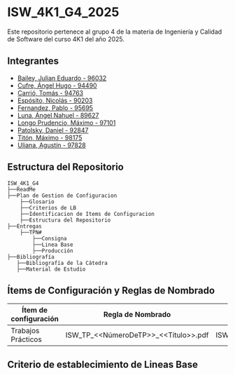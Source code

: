 # ISW_4K1_G4_2025
Este repositorio pertenece al grupo 4 de la materia de Ingeniería y Calidad de Software del curso 4K1 del año 2025.

## Integrantes
- [Bailey, Julian Eduardo - 96032](https://github.com/Shadow987654)
- [Cufre, Ángel Hugo - 94490](https://github.com/AngelHCufre)
- [Carrió, Tomás - 94763]()
- [Espósito, Nicolás - 90203](https://github.com/NicolasEsposito10)
- [Fernandez, Pablo - 95695]()
- [Luna, Ángel Nahuel - 89627](https://github.com/Nahuellunacab)
- [Longo Prudencio, Máximo - 97101]()
- [Patolsky, Daniel - 92847](https://github.com/DanielPatolsky)
- [Titón, Máximo - 98175](https://github.com/maxiTiton)
- [Uliana, Agustín - 97828](https://github.com/AgustinUliana97828)

## Estructura del Repositorio
```
ISW_4K1_G4
├──ReadMe
├──Plan de Gestion de Configuracion
    ├──Glosario
    ├──Criterios de LB
    ├──Identificacion de Items de Configuracion
    ├──Estructura del Repositorio
├──Entregas
    ├──TPN# 
        ├──Consigna
        ├──Linea Base
        ├──Producción
├──Bibliografía
   ├──Bibliografía de la Cátedra
   ├──Material de Estudio
```

## Ítems de Configuración y Reglas de Nombrado
| Ítem de configuración             | Regla de Nombrado            | Ubicación |
| ------------------------- | ------------------------------------- | ---------- |
| Trabajos Prácticos | ISW_TP_<<NúmeroDeTP>>_<<Título>>.pdf | ISW_4K1_G4/Entregas/TPN<<NúmeroDeTP>>

## Criterio de establecimiento de Lineas Base
